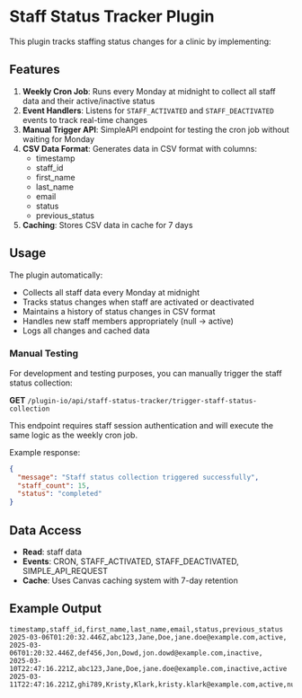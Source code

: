 # Staff Status Tracker Plugin

This plugin tracks staffing status changes for a clinic by implementing:

## Features

1. **Weekly Cron Job**: Runs every Monday at midnight to collect all staff data and their active/inactive status
2. **Event Handlers**: Listens for `STAFF_ACTIVATED` and `STAFF_DEACTIVATED` events to track real-time changes
3. **Manual Trigger API**: SimpleAPI endpoint for testing the cron job without waiting for Monday
4. **CSV Data Format**: Generates data in CSV format with columns:
   - timestamp
   - staff_id
   - first_name
   - last_name
   - email
   - status
   - previous_status
5. **Caching**: Stores CSV data in cache for 7 days

## Usage

The plugin automatically:
- Collects all staff data every Monday at midnight
- Tracks status changes when staff are activated or deactivated
- Maintains a history of status changes in CSV format
- Handles new staff members appropriately (null → active)
- Logs all changes and cached data

### Manual Testing

For development and testing purposes, you can manually trigger the staff status collection:

**GET** `/plugin-io/api/staff-status-tracker/trigger-staff-status-collection`

This endpoint requires staff session authentication and will execute the same logic as the weekly cron job.

Example response:
```json
{
  "message": "Staff status collection triggered successfully",
  "staff_count": 15,
  "status": "completed"
}
```

## Data Access

- **Read**: staff data
- **Events**: CRON, STAFF_ACTIVATED, STAFF_DEACTIVATED, SIMPLE_API_REQUEST
- **Cache**: Uses Canvas caching system with 7-day retention

## Example Output

```csv
timestamp,staff_id,first_name,last_name,email,status,previous_status
2025-03-06T01:20:32.446Z,abc123,Jane,Doe,jane.doe@example.com,active,
2025-03-06T01:20:32.446Z,def456,Jon,Dowd,jon.dowd@example.com,inactive,
2025-03-10T22:47:16.221Z,abc123,Jane,Doe,jane.doe@example.com,inactive,active
2025-03-11T22:47:16.221Z,ghi789,Kristy,Klark,kristy.klark@example.com,active,null
```